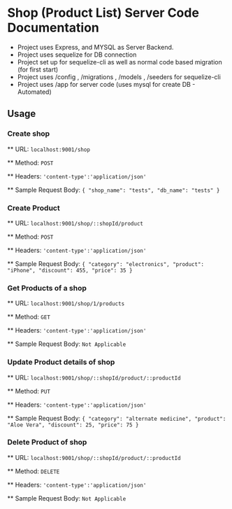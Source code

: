 # Shop (Product List) Server Code Documentation

* Project uses Express, and MYSQL as Server Backend.
* Project uses sequelize for DB connection
* Project set up for sequelize-cli as well as normal code based migration (for first start)
* Project uses /config , /migrations , /models , /seeders for sequelize-cli
* Project uses /app for server code (uses mysql for create DB - Automated)

## Usage

### Create shop

** URL: `localhost:9001/shop`

** Method: `POST`

** Headers: `'content-type':'application/json'`

** Sample Request Body: 
`{
"shop_name": "tests",
"db_name": "tests"
}`

### Create Product

** URL: `localhost:9001/shop/::shopId/product`

** Method: `POST`

** Headers: `'content-type':'application/json'`

** Sample Request Body: 
`{
"category": "electronics",
"product": "iPhone",
"discount": 455,
"price": 35
}`

### Get Products of a shop

** URL: `localhost:9001/shop/1/products`

** Method: `GET`

** Headers: `'content-type':'application/json'`

** Sample Request Body: 
`Not Applicable`

### Update Product details of shop

** URL: `localhost:9001/shop/::shopId/product/::productId`

** Method: `PUT`

** Headers: `'content-type':'application/json'`

** Sample Request Body: 
`{
"category": "alternate medicine",
"product": "Aloe Vera",
"discount": 25,
"price": 75
}`

### Delete Product of shop

** URL: `localhost:9001/shop/::shopId/product/::productId`

** Method: `DELETE`

** Headers: `'content-type':'application/json'`

** Sample Request Body: 
`Not Applicable`